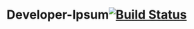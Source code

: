 # Developer-Ipsum[![Build Status](https://travis-ci.org/mcred/Developer-Ipsum.svg?branch=master)](https://travis-ci.org/mcred/Developer-Ipsum)
